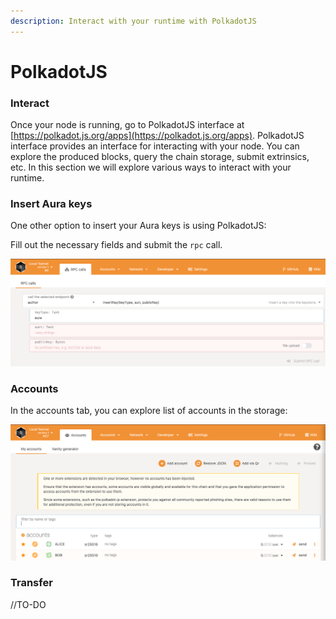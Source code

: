 ```yaml
---
description: Interact with your runtime with PolkadotJS
---
```


# PolkadotJS

### Interact

Once your node is running, go to PolkadotJS interface at [https://polkadot.js.org/apps](https://polkadot.js.org/apps). PolkadotJS interface provides an interface for interacting with your node. You can explore the produced blocks, query the chain storage, submit extrinsics, etc. In this section we will explore various ways to interact with your runtime.

### Insert Aura keys

One other option to insert your Aura keys is using PolkadotJS:

Fill out the necessary fields and submit the `rpc` call.

![Picture 1. Inserting Aura keys](../../.gitbook/assets/screenshot-2021-03-23-at-17.32.55.png)

### Accounts

In the accounts tab, you can explore list of accounts in the storage: 

![Picture 2. Accounts tab](../../.gitbook/assets/screenshot-2021-03-23-at-17.40.28.png)

### Transfer

//TO-DO

